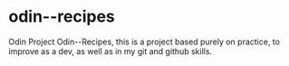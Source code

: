 # odin--recipes
Odin Project
Odin--Recipes, this is a project based purely on practice, to improve as a dev, as well as in my git and github skills.